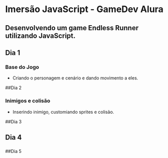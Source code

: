 # Imersão JavaScript - GameDev Alura
## Desenvolvendo um game Endless Runner utilizando JavaScript.


## Dia 1
### Base do Jogo
- Criando o personagem e cenário e dando movimento a eles.

##Dia 2
### Inimigos e colisão
- Inserindo inimigo, customiando sprites e colisão.

##Dia 3
###

## Dia 4
###

##Dia 5
###
